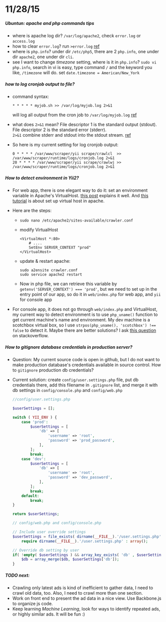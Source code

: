 11/28/15
========

##### Ubuntun: apache and php commands tips
*	where is apache log dir? `/var/log/apache2`, check `error.log` or `access.log`
*	how to clear `error.log`? run `>error.log` [ref](http://superuser.com/a/218221)
*	where is `php.info`? under dir `/etc/php5`, there are 2 `php.info`, one under dir `apache2`, one under dir `cli`.
*	see I want to change *timezone* setting, where is it in `php.info`? `sudo vi php.info`, search in vi is easy, type command `/` and the keyword you like, `/timezone` will do. set `date.timezone = American/New_York`

##### how to log cronjob output to file?
*	command syntax:

	```
	* * * * * myjob.sh >> /var/log/myjob.log 2>&1
	```
	will log all output from the cron job to `/var/log/myjob.log` [ref](http://stackoverflow.com/questions/4811738/cron-job-log-how-to-log)
*	what does `2>&1` mean?
	File descriptor 1 is the standard output (stdout).	
	File descriptor 2 is the standard error (stderr).	
	`2>&1` combine stderr and stdout into the stdout stream. [ref](http://stackoverflow.com/questions/818255/in-the-shell-what-does-21-mean)
*	So here is my current setting for log cronjob output:
	
	```
	0 * * * * /var/www/scraper/yii scrape/crawlcl  >> /var/www/scraper/runtime/logs/cronjob.log 2>&1
	20 * * * * /var/www/scraper/yii scrape/crawlwj >> /var/www/scraper/runtime/logs/cronjob.log 2>&1
	```

##### How to detect environment in Yii2?
*	For web app, there is one elegant way to do it: set an environment variable in Apache's VirtualHost. [this post](http://stackoverflow.com/a/4809877/1369136) explains it well. And [this tutorial](https://www.digitalocean.com/community/tutorials/how-to-set-up-apache-virtual-hosts-on-ubuntu-14-04-lts) is about set up virtual host in apache.
*	Here are the steps:
	-	`sudo nano /etc/apache2/sites-available/crawler.conf`
	-	modify VirtualHost

		```
		<VirtualHost *:80>
			# ....
			SetEnv SERVER_CONTEXT "prod" 
		</VirtualHost>
		```
	-	update & restart apache:

		```
		sudo a2ensite crawler.conf
		sudo service apache2 restart
		```
	-	Now in php file, we can retrieve this variable by `getenv('SERVER_CONTEXT') === 'prod'`, 
		but we need to set up in the entry point of our app, so do it in `web/index.php` for web app, and `yii` for console app

*	For console app, it does not go through `web/index.php` and VirtualHost, my current way to detect environment is to use `php_uname()` function to get current machine's name and environment.  My dev machine is a scotchbox virtual box, so I use `strpos(php_uname(), 'scotchbox') !== false` to detect it. Maybe there are better solutions? I ask [this question](http://stackoverflow.com/questions/33979401/yii2-console-app-how-to-detect-runtime-environment) on stackoverflow.


##### How to gitignore database credentials in production server?
*	Question: My current source code is open in github, but I do not want to make production database's credentials available in source control. How to `gitignore` production db credentials?
*	Current solution: create `config/user.settings.php` file, put db credentials there, add this filename in `.gitignore` list, and merge it with db settings in `config/console.php` and  `config/web.php` 

	```php
	//config/user.settings.php

	$userSettings = [];

	switch ( YII_ENV ) {
		case 'prod':
			$userSettings = [
				'db' => [
					'username' => 'root',
					'password' => 'prod_password',
				],
			];
			break;
		case 'dev':
			$userSettings = [
				'db' => [
					'username' => 'root',
					'password' => 'dev_password',
				],
			];
			break;
		default:
			break;
	}

	return $userSettings;

	```

	```php
	// config/web.php and config/console.php

	// Include user override settings
	$userSettings = file_exists( dirname(__FILE__).'/user.settings.php' ) ?
	    require dirname(__FILE__).'/user.settings.php' : array();

	// Override db setting by user
	if( !empty( $userSettings ) && array_key_exists( 'db' , $userSettings ) ) {
	    $db = array_merge($db, $userSettings['db']);
	}
	```

##### TODO next:
*	Crawling only latest ads is kind of inefficient to gather data, I need to crawl old data, too. Also, I need to crawl more than one section.
*	Work on front end to present the ad data in a nice view. Use Backbone.js to organize js code.
*	Keep learning *Machine Learning*, look for ways to identify repeated ads, or highly similar ads. It will be fun :)



